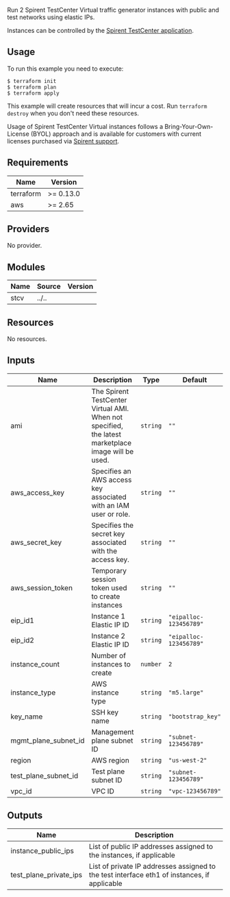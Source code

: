 
Run 2 Spirent TestCenter Virtual traffic generator instances with public and test networks using elastic IPs.

Instances can be controlled by the [Spirent TestCenter application](https://github.com/Spirent-terraform-Modules/terraform-aws-stc-gui).

## Usage

To run this example you need to execute:

    $ terraform init
    $ terraform plan
    $ terraform apply

This example will create resources that will incur a cost. Run `terraform destroy` when you don't need these resources.

Usage of Spirent TestCenter Virtual instances follows a Bring-Your-Own-License (BYOL) approach and is available for customers with current licenses purchased via [Spirent support](https://support.spirent.com/SpirentCSC).

<!-- BEGINNING OF PRE-COMMIT-TERRAFORM DOCS HOOK -->
## Requirements

| Name | Version |
|------|---------|
| terraform | >= 0.13.0 |
| aws | >= 2.65 |

## Providers

No provider.

## Modules

| Name | Source | Version |
|------|--------|---------|
| stcv | ../.. |  |

## Resources

No resources.

## Inputs

| Name | Description | Type | Default | Required |
|------|-------------|------|---------|:--------:|
| ami | The Spirent TestCenter Virtual AMI. When not specified, the latest marketplace image will be used. | `string` | `""` | no |
| aws\_access\_key | Specifies an AWS access key associated with an IAM user or role. | `string` | `""` | no |
| aws\_secret\_key | Specifies the secret key associated with the access key. | `string` | `""` | no |
| aws\_session\_token | Temporary session token used to create instances | `string` | `""` | no |
| eip\_id1 | Instance 1 Elastic IP ID | `string` | `"eipalloc-123456789"` | no |
| eip\_id2 | Instance 2 Elastic IP ID | `string` | `"eipalloc-123456789"` | no |
| instance\_count | Number of instances to create | `number` | `2` | no |
| instance\_type | AWS instance type | `string` | `"m5.large"` | no |
| key\_name | SSH key name | `string` | `"bootstrap_key"` | no |
| mgmt\_plane\_subnet\_id | Management plane subnet ID | `string` | `"subnet-123456789"` | no |
| region | AWS region | `string` | `"us-west-2"` | no |
| test\_plane\_subnet\_id | Test plane subnet ID | `string` | `"subnet-123456789"` | no |
| vpc\_id | VPC ID | `string` | `"vpc-123456789"` | no |

## Outputs

| Name | Description |
|------|-------------|
| instance\_public\_ips | List of public IP addresses assigned to the instances, if applicable |
| test\_plane\_private\_ips | List of private IP addresses assigned to the test interface eth1 of instances, if applicable |
<!-- END OF PRE-COMMIT-TERRAFORM DOCS HOOK -->

